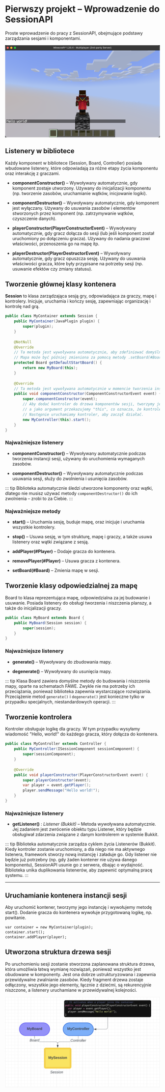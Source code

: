 # Pierwszy projekt – Wprowadzenie do SessionAPI

Proste wprowadzenie do pracy z SessionAPI, obejmujące podstawy zarządzania sesjami i komponentami.

![zdjęcie poglądowe pierwszego projektu](./img/pierwszy-kontener.png)

## Listenery w bibliotece

Każdy komponent w bibliotece (Session, Board, Controller) posiada wbudowane listenery, które odpowiadają za różne etapy
życia komponentu oraz interakcję z graczami.

* **componentConstructor()** – Wywoływany automatycznie, gdy komponent zostaje utworzony. Używany do inicjalizacji
  komponentu (np. tworzenie zasobów, uruchamianie wątków, inicjowanie logiki).

* **componentDestructor()** – Wywoływany automatycznie, gdy komponent jest wyłączany. Używany do usuwania zasobów i
  elementów stworzonych przez komponent (np. zatrzymywanie wątków, czyszczenie danych).

* **playerConstructor(PlayerConstructorEvent)** – Wywoływany automatycznie, gdy gracz dołącza do sesji (lub jeśli
  komponent został uruchomiony po dołączeniu gracza). Używany do nadania graczowi właściwości, przenoszenia go na mapę
  itp.

* **playerDestructor(PlayerDestructorEvent)** – Wywoływany automatycznie, gdy gracz opuszcza sesję. Używany do usuwania
  właściwości gracza, które były przypisane na potrzeby sesji (np. usuwanie efektów czy zmiany statusu).

## Tworzenie głównej klasy kontenera

**Session** to klasa zarządzająca sesją gry, odpowiadająca za graczy, mapę i kontrolery. Inicjuje, uruchamia i kończy
sesję, zapewniając organizację i kontrolę nad grą.

```java
public class MyContainer extends Session {
	public MyContainer(JavaPlugin plugin) {
		super(plugin);
	}

	@NotNull
	@Override
	// Ta metoda jest wywoływana automatycznie, aby zdefiniować domyślną mapę dla kontenera.
	// Mapa może być później zmieniona za pomocą metody .setBoard(#Board), jeśli zajdzie taka potrzeba.
	protected Board getDefaultStartBoard() {
		return new MyBoard(this);
	}

	@Override
	// Ta metoda jest wywoływana automatycznie w momencie tworzenia instancji sesji.
	public void componentConstructor(ComponentConstructorEvent event) {
		super.componentConstructor(event);
		// Aby dodać kontroler do drzewa komponentów sesji, tworzymy jego instancję,
		// a jako argument przekazujemy "this", co oznacza, że kontroler będzie podłączony do bieżącej sesji.
		// Następnie uruchamiamy kontroler, aby zaczął działać.
		new MyController(this).start();
	}
}

```

### Najważniejsze listenery

* **componentConstructor()** – Wywoływany automatycznie podczas tworzenia instancji sesji, używany do uruchomienia
  wymaganych zasobów.

* **componentDestructor()** – Wywoływany automatycznie podczas usuwania sesji, służy do zwolnienia i usunięcia zasobów.

::: tip
Biblioteka automatycznie śledzi utworzone komponenty oraz wątki, dlatego nie musisz używać metody
`componentDestructor()` do ich zwolnienia – zrobi to za Ciebie.
:::

### Najważniejsze metody

* **start()** – Uruchamia sesję, buduje mapę, oraz inicjuje i uruchamia wszystkie kontrolery.

* **stop()** – Usuwa sesję, w tym strukturę, mapę i graczy, a także usuwa listenery oraz wątki związane z sesją.

* **addPlayer(#Player)** – Dodaje gracza do kontenera.

* **removePlayer(#Player)** – Usuwa gracza z kontenera.

* **setBoard(#Board)** – Zmienia mapę w sesji.

## Tworzenie klasy odpowiedzialnej za mapę

Board to klasa reprezentująca mapę, odpowiedzialna za jej budowanie i usuwanie. Posiada listenery do obsługi tworzenia i
niszczenia planszy, a także do inicjalizacji graczy.

```java
public class MyBoard extends Board {
	public MyBoard(Session session) {
		super(session);
	}
}
```

### Najważniejsze listenery

* **generate()** – Wywoływany do zbudowania mapy.

* **degenerate()** – Wywoływany do usunięcia mapy.

::: tip
Klasa Board zawiera domyślne metody do budowania i niszczenia mapy, oparte na schematach FAWE. Zwykle nie ma potrzeby
ich przeciążania, ponieważ biblioteka zapewnia wystarczające rozwiązania. Przeciążenie metod `generate()` i
`degenerate()`
jest konieczne tylko w przypadku specjalnych, niestandardowych operacji.
:::

## Tworzenie kontrolera

Kontroler obsługuje logikę dla graczy. W tym przypadku wysyłamy wiadomość "Hello, world!" do każdego gracza, który
dołącza do kontenera.

```java
public class MyController extends Controller {
	public MyController(ISessionComponent sessionComponent) {
		super(sessionComponent);
	}

	@Override
	public void playerConstructor(PlayerConstructorEvent event) {
		super.playerConstructor(event);
		var player = event.getPlayer();
		player.sendMessage("Hello world!");
	}
}
```

### Najważniejsze listenery

* **getListener()** : *Listener (Bukkit)* – Metoda wywoływana automatycznie. Jej zadaniem jest zwrócenie obiektu typu
  Listener, który będzie obsługiwał zdarzenia związane z danym kontrolerem w systemie Bukkit.

::: tip
Biblioteka automatycznie zarządza cyklem życia Listenerów (Bukkit). Kiedy kontroler zostanie uruchomiony, a dla niego
nie ma aktywnego listenera, framework stworzy nową instancję i załaduje go. Gdy listener nie będzie już potrzebny (np.
gdy żaden kontener nie używa danego komponentu), SessionAPI usunie go z serwera, dbając o wydajność. Biblioteka unika
duplikowania listenerów, aby zapewnić optymalną pracę systemu.
:::

* **

## Uruchamianie kontenera instancji sesji

Aby uruchomić kontener, tworzymy jego instancję i wywołujemy metodę start(). Dodanie gracza do kontenera wywołuje
przygotowaną logikę, np. powitanie.

```text
var container = new MyContainer(plugin);
container.start();
container.addPlayer(player);
```

## Utworzona struktura drzewa sesji

Po uruchomieniu sesji zostanie stworzona zaplanowana struktura drzewa, która umożliwia łatwą wymianę rozwiązań, ponieważ
wszystko jest obudowane w komponenty. Jest ona dobrze ustrukturyzowana i zapewnia przewidywalne zwalnianie zasobów.
Kiedy fragment drzewa zostaje odłączony, wszystkie jego elementy, łącznie z dziećmi, są rekurencyjnie niszczone, a
listenery uruchamiane w przewidywalnej kolejności.

![zdjęcie poglądowe pierwszego projektu](./img/schemat-hierarchia.png)